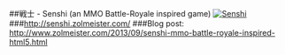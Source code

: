 ##戦士 - Senshi (an MMO Battle-Royale inspired game)
[![Senshi](http://img62.imageshack.us/img62/7078/nrar.png)](http://senshi.zolmeister.com/)
###http://senshi.zolmeister.com/
###Blog post: http://www.zolmeister.com/2013/09/senshi-mmo-battle-royale-inspired-html5.html

